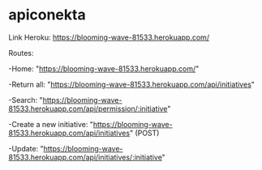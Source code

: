 # apiconekta

Link Heroku: 
https://blooming-wave-81533.herokuapp.com/

Routes:

 -Home: "https://blooming-wave-81533.herokuapp.com/"
 
 -Return all: "https://blooming-wave-81533.herokuapp.com/api/initiatives"
 
 -Search: "https://blooming-wave-81533.herokuapp.com/api/permission/:initiative"
 
 -Create a new initiative: "https://blooming-wave-81533.herokuapp.com/api/initiatives" (POST)
 
 -Update: "https://blooming-wave-81533.herokuapp.com/api/initiatives/:initiative"
